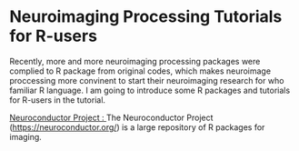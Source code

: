 # Neuroimaging Processing Tutorials for  R-users

Recently, more and more neuroimaging processing packages were complied to R package from original codes, which makes neuroimage proccessing more convinent to start their neuroimaging research for who familiar R language. I am going to introduce some R packages and tutorials for R-users in the tutorial.



<a href="https://neuroconductor.org/tutorials" > Neuroconductor Project : </a> The Neuroconductor Project (https://neuroconductor.org/) is a large repository of R packages for imaging. 
